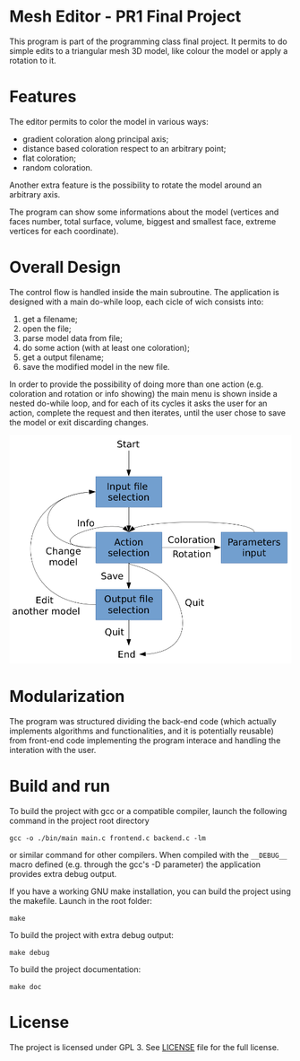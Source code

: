 Mesh Editor - PR1 Final Project
===============================
This program is part of the programming class final project. It permits to do 
simple edits to a triangular mesh 3D model, like colour the model or apply a 
rotation to it.

Features
========
The editor permits to color the model in various ways:
- gradient coloration along principal axis;
- distance based coloration respect to an arbitrary point;
- flat coloration;
- random coloration.

Another extra feature is the possibility to rotate the model around an arbitrary
axis. 

The program can show some informations about the model (vertices and faces number, total surface, volume, biggest and smallest face, extreme vertices 
for each coordinate).

Overall Design
==============
The control flow is handled inside the main subroutine. The application is 
designed with a main do-while loop, each cicle of wich consists into:
1. get a filename;
2. open the file;
3. parse model data from file;
4. do some action (with at least one coloration);
5. get a output filename;
6. save the modified model in the new file.

In order to provide the possibility of doing more than one
action (e.g. coloration and rotation or info showing) the main menu 
is shown inside a nested do-while loop, and for each of its cycles it
asks the user for an action, complete the request and then iterates, until
the user chose to save the model or exit discarding changes.

![flowchart](/media/flowchart.png)

Modularization
==============

The program was structured dividing the back-end code (which actually 
implements algorithms and functionalities, and it is potentially reusable) 
from front-end code implementing the program interace and handling the 
interation with the user.

Build and run
=============
To build the project with gcc or a compatible compiler, launch the following 
command in the project root directory
~~~~{.sh}
gcc -o ./bin/main main.c frontend.c backend.c -lm 
~~~~
or similar command for other compilers. When compiled with the `__DEBUG__` 
macro defined (e.g. through the gcc's -D parameter) the application 
provides extra debug output.

If you have a working GNU make installation, you can build the project using
the makefile. Launch in the root folder:
~~~~{.sh}
make
~~~~

To build the project with extra debug output:
~~~~{.sh}
make debug
~~~~

To build the project documentation:
~~~~{.sh}
make doc
~~~~

License
=======
The project is licensed under GPL 3. See [LICENSE](/LICENSE) file for the full 
license.
